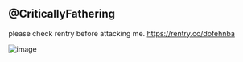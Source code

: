 ## @CriticallyFathering

please check rentry before attacking me.
https://rentry.co/dofehnba












![image](https://github.com/user-attachments/assets/cf1b486b-eeff-4fef-ab9c-ea66a2207484)

